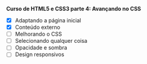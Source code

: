 **Curso de HTML5 e CSS3 parte 4: Avançando no CSS**
- [x] Adaptando a página inicial
- [x] Conteúdo externo
- [ ] Melhorando o CSS
- [ ] Selecionando qualquer coisa
- [ ] Opacidade e sombra
- [ ] Design responsivos
